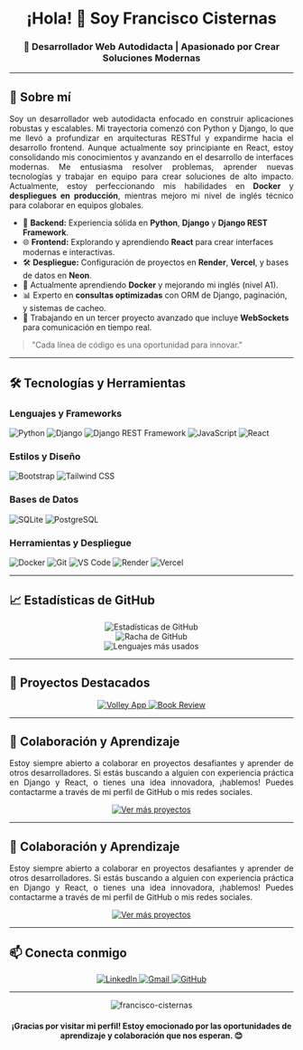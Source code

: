 <h1 align="center">¡Hola! 👋 Soy Francisco Cisternas</h1>

<h3 align="center">🚀 Desarrollador Web Autodidacta | Apasionado por Crear Soluciones Modernas</h3>

---

<h2>🌟 Sobre mí</h2>

<p align="justify">
Soy un desarrollador web autodidacta enfocado en construir aplicaciones robustas y escalables. Mi trayectoria comenzó con Python y Django, lo que me llevó a profundizar en arquitecturas RESTful y expandirme hacia el desarrollo frontend. Aunque actualmente soy principiante en React, estoy consolidando mis conocimientos y avanzando en el desarrollo de interfaces modernas. Me entusiasma resolver problemas, aprender nuevas tecnologías y trabajar en equipo para crear soluciones de alto impacto. Actualmente, estoy perfeccionando mis habilidades en <strong>Docker</strong> y <strong>despliegues en producción</strong>, mientras mejoro mi nivel de inglés técnico para colaborar en equipos globales.
</p>

- 🐍 **Backend:** Experiencia sólida en **Python**, **Django** y **Django REST Framework**.
- 🌐 **Frontend:** Explorando y aprendiendo **React** para crear interfaces modernas e interactivas.
- 🛠️ **Despliegue:** Configuración de proyectos en **Render**, **Vercel**, y bases de datos en **Neon**.
- 🌱 Actualmente aprendiendo **Docker** y mejorando mi inglés (nivel A1).
- 📊 Experto en **consultas optimizadas** con ORM de Django, paginación, y sistemas de cacheo.
- 🔭 Trabajando en un tercer proyecto avanzado que incluye **WebSockets** para comunicación en tiempo real.

> "Cada línea de código es una oportunidad para innovar."

---

<h2>🛠️ Tecnologías y Herramientas</h2>

<h3>Lenguajes y Frameworks</h3>

![Python](https://img.shields.io/badge/-Python-3776AB?style=flat-square&logo=python&logoColor=white)
![Django](https://img.shields.io/badge/-Django-092E20?style=flat-square&logo=django&logoColor=white)
![Django REST Framework](https://img.shields.io/badge/-DRF-FF1709?style=flat-square&logo=django&logoColor=white)
![JavaScript](https://img.shields.io/badge/-JavaScript-F7DF1E?style=flat-square&logo=javascript&logoColor=black)
![React](https://img.shields.io/badge/-React-61DAFB?style=flat-square&logo=react&logoColor=black)

<h3>Estilos y Diseño</h3>

![Bootstrap](https://img.shields.io/badge/-Bootstrap-7952B3?style=flat-square&logo=bootstrap&logoColor=white)
![Tailwind CSS](https://img.shields.io/badge/-Tailwind_CSS-38B2AC?style=flat-square&logo=tailwind-css&logoColor=white)

<h3>Bases de Datos</h3>

![SQLite](https://img.shields.io/badge/-SQLite-003B57?style=flat-square&logo=sqlite&logoColor=white)
![PostgreSQL](https://img.shields.io/badge/-PostgreSQL-336791?style=flat-square&logo=postgresql&logoColor=white)

<h3>Herramientas y Despliegue</h3>

![Docker](https://img.shields.io/badge/-Docker-2496ED?style=flat-square&logo=docker&logoColor=white)
![Git](https://img.shields.io/badge/-Git-F05032?style=flat-square&logo=git&logoColor=white)
![VS Code](https://img.shields.io/badge/-VS_Code-007ACC?style=flat-square&logo=visual-studio-code&logoColor=white)
![Render](https://img.shields.io/badge/-Render-0466C8?style=flat-square&logo=render&logoColor=white)
![Vercel](https://img.shields.io/badge/-Vercel-000000?style=flat-square&logo=vercel&logoColor=white)

---

<h2>📈 Estadísticas de GitHub</h2>

<div align="center">
  <img src="https://github-readme-stats.vercel.app/api?username=Yustomper&show_icons=true&theme=radical" alt="Estadísticas de GitHub" />
</div>

<div align="center">
  <img src="https://github-readme-streak-stats.herokuapp.com/?user=Yustomper&theme=radical" alt="Racha de GitHub" />
</div>

<div align="center">
  <img src="https://github-readme-stats.vercel.app/api/top-langs/?username=Yustomper&layout=compact&theme=radical" alt="Lenguajes más usados" />
</div>

---

<h2>🚀 Proyectos Destacados</h2>

<div align="center">
  <a href="https://github.com/Yustomper/volley-2">
    <img src="https://github-readme-stats.vercel.app/api/pin/?username=Yustomper&repo=volley-2&theme=radical" alt="Volley App" />
  </a>
  <a href="https://github.com/Yustomper/Book-review">
    <img src="https://github-readme-stats.vercel.app/api/pin/?username=Yustomper&repo=Book-review&theme=radical" alt="Book Review" />
  </a>
</div>

---

<h2>🤝 Colaboración y Aprendizaje</h2>

<p align="justify">
Estoy siempre abierto a colaborar en proyectos desafiantes y aprender de otros desarrolladores. Si estás buscando a alguien con experiencia práctica en Django y React, o tienes una idea innovadora, ¡hablemos! Puedes contactarme a través de mi perfil de GitHub o mis redes sociales.
</p>

<div align="center">
  <a href="https://github.com/Yustomper?tab=repositories" target="_blank">
    <img src="https://img.shields.io/badge/Ver%20más%20proyectos-2ea44f?style=for-the-badge" alt="Ver más proyectos" />
  </a>
</div>


---

<h2>🤝 Colaboración y Aprendizaje</h2>

<p align="justify">
Estoy siempre abierto a colaborar en proyectos desafiantes y aprender de otros desarrolladores. Si estás buscando a alguien con experiencia práctica en Django y React, o tienes una idea innovadora, ¡hablemos! Puedes contactarme a través de mi perfil de GitHub o mis redes sociales.
</p>

<div align="center">
  <a href="https://github.com/Yustomper?tab=repositories" target="_blank">
    <img src="https://img.shields.io/badge/Ver%20más%20proyectos-2ea44f?style=for-the-badge" alt="Ver más proyectos" />
  </a>
</div>

---

<h2>📫 Conecta conmigo</h2>

<p align="center">
  <a href="https://linkedin.com/in/francisco-cisterna" target="_blank">
    <img src="https://img.shields.io/badge/-LinkedIn-0077B5?style=for-the-badge&logo=linkedin&logoColor=white" alt="LinkedIn" />
  </a>
  <a href="mailto:cpardofrancisco@gmail.com">
    <img src="https://img.shields.io/badge/-Gmail-D14836?style=for-the-badge&logo=gmail&logoColor=white" alt="Gmail" />
  </a>
  <a href="https://github.com/francisco-cisternas" target="_blank">
    <img src="https://img.shields.io/badge/GitHub-100000?style=for-the-badge&logo=github&logoColor=white" alt="GitHub" />
  </a>
</p>

---

<div align="center">
  <img src="https://komarev.com/ghpvc/?username=francisco-cisterna&label=Visitas%20al%20perfil&color=0e75b6&style=flat" alt="francisco-cisternas" />
</div>

<h4 align="center">¡Gracias por visitar mi perfil! Estoy emocionado por las oportunidades de aprendizaje y colaboración que nos esperan. 😊</h4>

